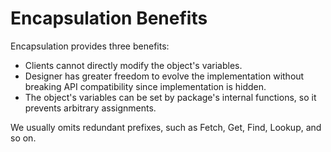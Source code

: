 # Encapsulation Benefits

Encapsulation provides three benefits: 

   - Clients cannot directly modify the object's variables.
   - Designer has greater freedom to evolve the implementation without breaking 
   API compatibility since implementation is hidden. 
   - The object's variables can be set by package's internal functions, so it prevents
   arbitrary assignments.
   
We usually omits redundant prefixes, such as Fetch, Get, Find, Lookup,
 and so on.
   